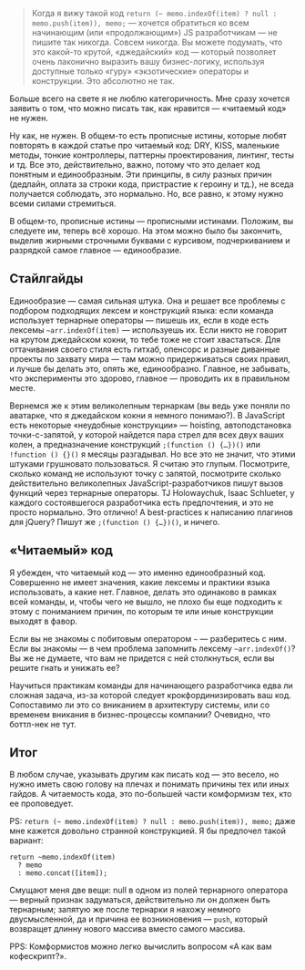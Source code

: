 > Когда я вижу такой код `return (~ memo.indexOf(item) ? null : memo.push(item)), memo;`
— хочется обратиться ко всем начинающим (или «продолжающим») JS разработчикам —
не пишите так никогда. Совсем никогда. Вы можете подумать, что это какой-то крутой,
«джедайский» код — который позволяет очень лаконично выразить вашу бизнес-логику, 
используя доступные только «гуру» «экзотические» операторы и конструкции. 
Это абсолютно не так.

Больше всего на свете я не люблю категоричность. Мне сразу хочется заявить о том,
что можно писать так, как нравится — «читаемый код» не нужен.

Ну как, не нужен. В общем-то есть прописные истины, которые любят повторять 
в каждой статье про читаемый код: DRY, KISS, маленькие методы, тонкие контроллеры, 
паттерны проектирования, линтинг, тесты и тд. Все это, действительно, важно, потому
что это делает код понятным и единообразным. Эти принципы, в силу разных причин
(дедлайн, оплата за строки кода, пристрастие к героину и тд.), не вседа получается
соблюдать, это нормально. Но, все равно, к этому нужно всеми силами стремиться. 

В общем-то, прописные истины — прописными истинами. Положим, вы следуете им, 
теперь всё хорошо. На этом можно было бы закончить, выделив жирными строчными буквами
с курсивом, подчеркиванием и разрядкой самое главное — единообразие. 

## Стайлгайды

Единообразие — самая сильная штука. Она и решает все проблемы с подбором подходящих 
лексем и конструкций языка: если команда использует тернарные операторы — пишешь 
их, если в коде есть лексемы `~arr.indexOf(item)` — используешь их. Если никто 
не говорит на крутом джедайском кокни, то тебе тоже не стоит хвастаться. Для 
оттачивания своего стиля есть гитхаб, опенсорс и разные диванные проекты
по захвату мира — там можно придерживаться своих правил, и лучше бы делать это,
опять же, единообразно. Главное, не забывать, что эксперименты это здорово,
главное — проводить их в правильном месте.

Вернемся же к этим великолепным тернаркам (вы ведь уже поняли по аватарке, что я 
джедайском кокни я немного понимаю?). В JavaScript есть некоторые «неудобные
конструкции» — hoisting, автоподстановка точки-с-запятой, у которой найдется
пара стрел для всех двух ваших колен, а предназначение конструкций `;(function () {…})()`
или `!function () {}()` я месяцы  разгадывал. Но все это не значит, что этими
штуками грушновато пользоваться. Я считаю это глупым. Посмотрите, сколько команд
не используют точку с запятой, посмотрите сколько действительно великолепных
JavaScript-разработчиков пишут вызов функций через тернарные операторы.
TJ Holowaychuk, Isaac Schlueter, у каждого состоявшегося разработчика есть
предпочтения, и это не просто нормально. Это отлично! А best-practices
к написанию плагинов для jQuery? Пишут же `;(function () {…})()`, и ничего. 

##  «Читаемый» код

Я убежден, что читаемый код — это именно единообразный код. Совершенно не имеет 
значения, какие лексемы и практики языка использовать, а какие нет. Главное, 
делать это одинаково в рамках всей команды, и, чтобы чего не вышло, не плохо 
бы еще подходить к этому с пониманием причин, по которым те или иные конструкции 
выходят в фавор.

Если вы не знакомы с побитовым оператором `~` — разберитесь с ним. Если вы 
знакомы — в чем проблема запомнить лексему `~arr.indexOf()`? Вы же не думаете, 
что вам не придется с ней столкнуться, если вы решите гнать и унижать ее?

Научиться практикам команды для начинающего разработчика едва ли сложная задача, 
из-за которой следует крокфординизировать ваш код. Сопоставимо ли это  со 
вниканием в архитектуру системы, или со временем вникания в бизнес-процессы 
компании?  Очевидно, что боттл-нек не тут.

## Итог
 
В любом случае, указывать другим как писать код — это весело, но нужно иметь
свою голову на плечах и понимать причины тех или иных гайдов. А читаемость кода, 
это по-большей части комформизм тех, кто ее проповедует.

PS: `return (~ memo.indexOf(item) ? null : memo.push(item)), memo;` даже мне 
кажется  довольно странной конструкцией. Я бы предпочел такой вариант:

    return ~memo.indexOf(item)
      ? memo
      : memo.concat([item]);

Смущают меня две вещи: null в одном из полей тернарного оператора — верный признак
задуматься, действительно ли он должен быть тернарным; запятую же после тернарки
я нахожу немного двусмысленной, да и причина ее возникновения — `push`, который
возвращет длинну нового массива вместо самого массива. 

PPS: Комформистов можно легко вычислить вопросом «А как вам кофескрипт?».
